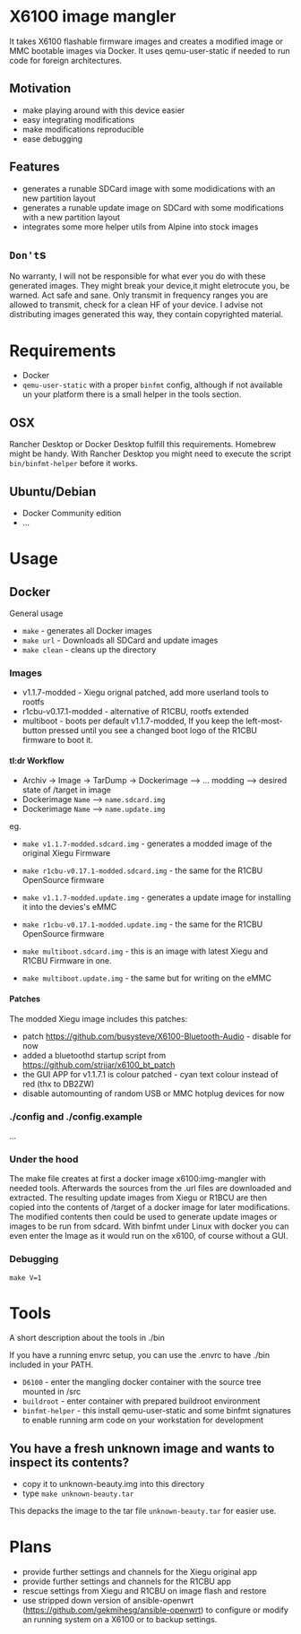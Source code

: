 # X6100 image mangler

 It takes X6100 flashable firmware images and creates a modified image or MMC bootable images via Docker.
 It uses qemu-user-static if needed to run code for foreign architectures.

## Motivation
 * make playing around with this device easier
 * easy integrating modifications
 * make modifications reproducible
 * ease debugging

## Features
 * generates a runable SDCard image with some modidications with an new partition layout
 * generates a runable update image on SDCard with some modifications with a new partition layout
 * integrates some more helper utils from Alpine into stock images

## `Don't`s
 No warranty, I will not be responsible for what ever you do with these generated images.
 They might break your device,it might eletrocute you, be warned. Act safe and sane.
 Only transmit in frequency ranges you are allowed to transmit, check for a clean HF of your device.
 I advise not distributing images generated this way, they contain copyrighted material.

# Requirements
 * Docker
 * `qemu-user-static` with a proper `binfmt` config, although if not available un your platform there is a small helper in the tools section.

## OSX
 Rancher Desktop or Docker Desktop fulfill this requirements.
 Homebrew might be handy.
 With Rancher Desktop you might need to execute the script `bin/binfmt-helper` before it works.

## Ubuntu/Debian
 * Docker Community edition
 * ...

# Usage

## Docker

 General usage

 * `make` - generates all Docker images
 * `make url` - Downloads all SDCard and update images
 * `make clean` - cleans up the directory

### Images

 * v1.1.7-modded - Xiegu orignal patched, add more userland tools to rootfs
 * r1cbu-v0.17.1-modded - alternative of R1CBU, rootfs extended
 * multiboot - boots per default v1.1.7-modded, If you keep the left-most-button pressed until you see a changed boot logo of the R1CBU firmware to boot it.


#### tl:dr Workflow

 * Archiv -> Image -> TarDump -> Dockerimage --> ... modding --> desired state of /target in image
 * Dockerimage `Name` --> `name.sdcard.img`
 * Dockerimage `Name` --> `name.update.img`

 eg.
 * `make v1.1.7-modded.sdcard.img` - generates a modded image of the original Xiegu Firmware
 * `make r1cbu-v0.17.1-modded.sdcard.img` - the same for the R1CBU OpenSource firmware

 * `make v1.1.7-modded.update.img` - generates a update image for installing it into the devies's eMMC
 * `make r1cbu-v0.17.1-modded.update.img` - the same for the R1CBU OpenSource firmware

 * `make multiboot.sdcard.img` - this is an image with latest Xiegu and R1CBU Firmware in one. 
 * `make multiboot.update.img` - the same but for writing on the eMMC

#### Patches

 The modded Xiegu image includes this patches:
 * patch https://github.com/busysteve/X6100-Bluetooth-Audio - disable for now
 * added a bluetoothd startup script from https://github.com/strijar/x6100_bt_patch
 * the GUI APP for v1.1.7.1 is colour patched - cyan text colour instead of red (thx to DB2ZW)
 * disable automounting of random USB or MMC hotplug devices for now

### ./config and ./config.example
 ...

### Under the hood

 The make file creates at first a docker image x6100:img-mangler with needed tools.
 Afterwards the sources from the .url files are downloaded and extracted.
 The resulting update images from Xiegu or R1BCU are then copied into the contents of /target of a docker image for later modifications.
 The modified contents then could be used to generate update images or images to be run from sdcard.
 With binfmt under Linux with docker you can even enter the Image as it would run on the x6100, of course without a GUI.

### Debugging

 `make V=1`

# Tools

 A short description about the tools in ./bin

 If you have a running envrc setup, you can use the .envrc to  have ./bin included in your PATH.

 * `D6100` - enter the mangling docker container with the source tree mounted in /src
 * `buildroot` - enter container with prepared buildroot environment
 * `binfmt-helper` - this install qemu-user-static and some binfmt signatures to enable running arm code on your workstation for development

## You have a fresh unknown image and wants to inspect its contents?

 * copy it to unknown-beauty.img into this directory
 * type `make unknown-beauty.tar`

 This depacks the image to the tar file `unknown-beauty.tar` for easier use.

# Plans

 * provide further settings and channels for the Xiegu original app
 * provide further settings and channels for the R1CBU app
 * rescue settings from Xiegu and R1CBU on image flash and restore
 * use stripped down version of ansible-openwrt (https://github.com/gekmihesg/ansible-openwrt) to configure or modify an running system on a X6100 or to backup settings.

